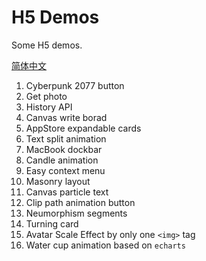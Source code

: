 # H5 Demos

Some H5 demos.

[简体中文](./README_zh.md)

1. Cyberpunk 2077 button
2. Get photo
3. History API
4. Canvas write borad
5. AppStore expandable cards
6. Text split animation
7. MacBook dockbar
8. Candle animation
9. Easy context menu
10. Masonry layout
11. Canvas particle text
12. Clip path animation button
13. Neumorphism segments
14. Turning card
15. Avatar Scale Effect by only one `<img>` tag
16. Water cup animation based on `echarts`
